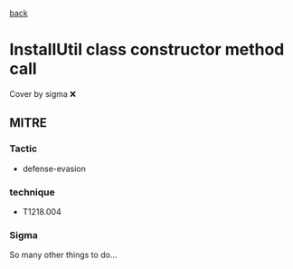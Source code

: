 [back](../index.md)
# InstallUtil class constructor method call
Cover by sigma :x: 

## MITRE
### Tactic
  - defense-evasion

### technique
  - T1218.004

### Sigma

 So many other things to do...